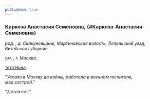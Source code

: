 ```yaml
---
published: true
---
```


### Каркоза Анастасия Семеновна,  {#Каркоза-Анастасия-Семеновна}

_род. , д. Скакуновщина, Мартиновская волость, Лепельский уезд, Витебская губерния._

_ум. , г. Москва._

[тетя Нина](#Шаппо-Нина-Николаевна):

"_Уехала в Москву до войны, работала в военном госпитале, мед.сестрой._"

"_Детей нет._" 

        

